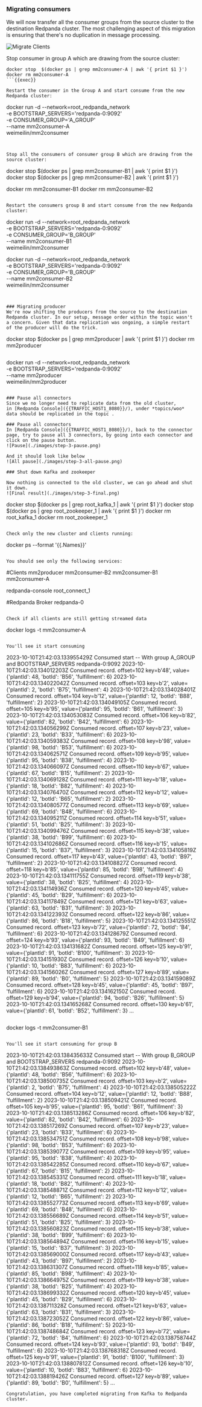 
### Migrating consumers
We will now transfer all the consumer groups from the source cluster to the destination Redpanda cluster. The most challenging aspect of this migration is ensuring that there's no duplication in message processing.

![Migrate Clients](./images/step-3-migrate-clients.png)

Stop consumer in group A which are drawing from the source cluster:
```
docker stop  $(docker ps | grep mm2consumer-A | awk '{ print $1 }')
docker rm mm2consumer-A
```{{exec}}

Restart the consumer in the Group A and start consume from the new Redpanda cluster:
```
docker run -d --network=root_redpanda_network \
-e BOOTSTRAP_SERVERS='redpanda-0:9092' \
-e CONSUMER_GROUP='A_GROUP' \
--name mm2consumer-A \
weimeilin/mm2consumer 
```{{exec}}


Stop all the consumers of consumer group B which are drawing from the source cluster:
```
docker stop  $(docker ps | grep mm2consumer-B1 | awk '{ print $1 }')
docker stop  $(docker ps | grep mm2consumer-B2 | awk '{ print $1 }')

docker rm mm2consumer-B1
docker rm mm2consumer-B2
```{{exec}}

Restart the consumers group B and start consume from the new Redpanda cluster:
```
docker run -d --network=root_redpanda_network \
-e BOOTSTRAP_SERVERS='redpanda-0:9092' \
-e CONSUMER_GROUP='B_GROUP' \
--name mm2consumer-B1 \
weimeilin/mm2consumer 

docker run -d --network=root_redpanda_network \
-e BOOTSTRAP_SERVERS='redpanda-0:9092' \
-e CONSUMER_GROUP='B_GROUP' \
--name mm2consumer-B2 \
weimeilin/mm2consumer 
```{{exec}}


### Migrating producer
We're now shifting the producers from the source to the destination Redpanda cluster. In our setup, message order within the topic wasn't a concern. Given that data replication was ongoing, a simple restart of the producer will do the trick.

```
docker stop  $(docker ps | grep mm2producer | awk '{ print $1 }')
docker rm mm2producer
```{{exec}}

```
docker run -d --network=root_redpanda_network \
-e BOOTSTRAP_SERVERS='redpanda-0:9092' \
--name mm2producer \
weimeilin/mm2producer
```{{exec}}

### Pause all connectors
Since we no longer need to replicate data from the old cluster, 
in [Redpanda Console]({{TRAFFIC_HOST1_8080}}/), under *topics/woo* data should be replicated in the topic . 

### Pause all connectors
In [Redpanda Console]({{TRAFFIC_HOST1_8080}}/), back to the connector page, try to pause all 3 connectors, by going into each connector and click on the pause button.
![Pause](./images/step-3-pause.png)

And it should look like below
![All pause](./images/step-3-all-pause.png)

### Shut down Kafka and zookeeper

Now nothing is connected to the old cluster, we can go ahead and shut it down. 
![Final result](./images/step-3-final.png)

```
docker stop  $(docker ps | grep root_kafka_1 | awk '{ print $1 }')
docker stop  $(docker ps | grep root_zookeeper_1 | awk '{ print $1 }')
docker rm root_kafka_1
docker rm root_zookeeper_1
```{{exec}}

Check only the new cluster and clients running: 
```
docker ps --format '{{.Names}}'
```{{exec}}

You should see only the following services:
```
#Clients
mm2producer
mm2consumer-B2
mm2consumer-B1
mm2consumer-A

redpanda-console
root_connect_1

#Redpanda Broker
redpanda-0
```

Check if all clients are still getting streamed data
```
docker logs -t mm2consumer-A
```{{exec}}

You'll see it start consuming 
```
2023-10-10T21:42:03.133955429Z Consumed start -- With group A_GROUP and BOOTSTRAP_SERVERS redpanda-0:9092
2023-10-10T21:42:03.134012203Z Consumed record. offset=102 key=b'48', value={'plantId': 48, 'botId': 'B56', 'fulfillment': 6}
2023-10-10T21:42:03.134022042Z Consumed record. offset=103 key=b'2', value={'plantId': 2, 'botId': 'B75', 'fulfillment': 4}
2023-10-10T21:42:03.134028401Z Consumed record. offset=104 key=b'12', value={'plantId': 12, 'botId': 'B88', 'fulfillment': 2}
2023-10-10T21:42:03.134049105Z Consumed record. offset=105 key=b'95', value={'plantId': 95, 'botId': 'B61', 'fulfillment': 3}
2023-10-10T21:42:03.134053083Z Consumed record. offset=106 key=b'82', value={'plantId': 82, 'botId': 'B42', 'fulfillment': 6}
2023-10-10T21:42:03.134056299Z Consumed record. offset=107 key=b'23', value={'plantId': 23, 'botId': 'B33', 'fulfillment': 6}
2023-10-10T21:42:03.134059383Z Consumed record. offset=108 key=b'98', value={'plantId': 98, 'botId': 'B53', 'fulfillment': 6}
2023-10-10T21:42:03.134062571Z Consumed record. offset=109 key=b'95', value={'plantId': 95, 'botId': 'B38', 'fulfillment': 4}
2023-10-10T21:42:03.134066097Z Consumed record. offset=110 key=b'67', value={'plantId': 67, 'botId': 'B15', 'fulfillment': 2}
2023-10-10T21:42:03.134069128Z Consumed record. offset=111 key=b'18', value={'plantId': 18, 'botId': 'B82', 'fulfillment': 4}
2023-10-10T21:42:03.134076470Z Consumed record. offset=112 key=b'12', value={'plantId': 12, 'botId': 'B65', 'fulfillment': 2}
2023-10-10T21:42:03.134080577Z Consumed record. offset=113 key=b'69', value={'plantId': 69, 'botId': 'B48', 'fulfillment': 6}
2023-10-10T21:42:03.134095211Z Consumed record. offset=114 key=b'51', value={'plantId': 51, 'botId': 'B25', 'fulfillment': 3}
2023-10-10T21:42:03.134099476Z Consumed record. offset=115 key=b'38', value={'plantId': 38, 'botId': 'B99', 'fulfillment': 6}
2023-10-10T21:42:03.134102686Z Consumed record. offset=116 key=b'15', value={'plantId': 15, 'botId': 'B37', 'fulfillment': 3}
2023-10-10T21:42:03.134105819Z Consumed record. offset=117 key=b'43', value={'plantId': 43, 'botId': 'B97', 'fulfillment': 2}
2023-10-10T21:42:03.134108827Z Consumed record. offset=118 key=b'85', value={'plantId': 85, 'botId': 'B98', 'fulfillment': 4}
2023-10-10T21:42:03.134111755Z Consumed record. offset=119 key=b'38', value={'plantId': 38, 'botId': 'B25', 'fulfillment': 4}
2023-10-10T21:42:03.134114936Z Consumed record. offset=120 key=b'45', value={'plantId': 45, 'botId': 'B29', 'fulfillment': 6}
2023-10-10T21:42:03.134117849Z Consumed record. offset=121 key=b'63', value={'plantId': 63, 'botId': 'B31', 'fulfillment': 3}
2023-10-10T21:42:03.134122393Z Consumed record. offset=122 key=b'86', value={'plantId': 86, 'botId': 'B18', 'fulfillment': 5}
2023-10-10T21:42:03.134125551Z Consumed record. offset=123 key=b'72', value={'plantId': 72, 'botId': 'B4', 'fulfillment': 6}
2023-10-10T21:42:03.134128679Z Consumed record. offset=124 key=b'93', value={'plantId': 93, 'botId': 'B49', 'fulfillment': 6}
2023-10-10T21:42:03.134131682Z Consumed record. offset=125 key=b'91', value={'plantId': 91, 'botId': 'B100', 'fulfillment': 3}
2023-10-10T21:42:03.134151930Z Consumed record. offset=126 key=b'10', value={'plantId': 10, 'botId': 'B83', 'fulfillment': 6}
2023-10-10T21:42:03.134156026Z Consumed record. offset=127 key=b'89', value={'plantId': 89, 'botId': 'B0', 'fulfillment': 5}
2023-10-10T21:42:03.134159089Z Consumed record. offset=128 key=b'45', value={'plantId': 45, 'botId': 'B97', 'fulfillment': 6}
2023-10-10T21:42:03.134162150Z Consumed record. offset=129 key=b'94', value={'plantId': 94, 'botId': 'B26', 'fulfillment': 5}
2023-10-10T21:42:03.134165268Z Consumed record. offset=130 key=b'61', value={'plantId': 61, 'botId': 'B52', 'fulfillment': 3}
...
```

```
docker logs -t mm2consumer-B1
```{{exec}}

You'll see it start consuming for group B
```
2023-10-10T21:42:03.138435633Z Consumed start -- With group B_GROUP and BOOTSTRAP_SERVERS redpanda-0:9092
2023-10-10T21:42:03.138493863Z Consumed record. offset=102 key=b'48', value={'plantId': 48, 'botId': 'B56', 'fulfillment': 6}
2023-10-10T21:42:03.138500735Z Consumed record. offset=103 key=b'2', value={'plantId': 2, 'botId': 'B75', 'fulfillment': 4}
2023-10-10T21:42:03.138505222Z Consumed record. offset=104 key=b'12', value={'plantId': 12, 'botId': 'B88', 'fulfillment': 2}
2023-10-10T21:42:03.138509421Z Consumed record. offset=105 key=b'95', value={'plantId': 95, 'botId': 'B61', 'fulfillment': 3}
2023-10-10T21:42:03.138513286Z Consumed record. offset=106 key=b'82', value={'plantId': 82, 'botId': 'B42', 'fulfillment': 6}
2023-10-10T21:42:03.138517269Z Consumed record. offset=107 key=b'23', value={'plantId': 23, 'botId': 'B33', 'fulfillment': 6}
2023-10-10T21:42:03.138534751Z Consumed record. offset=108 key=b'98', value={'plantId': 98, 'botId': 'B53', 'fulfillment': 6}
2023-10-10T21:42:03.138539077Z Consumed record. offset=109 key=b'95', value={'plantId': 95, 'botId': 'B38', 'fulfillment': 4}
2023-10-10T21:42:03.138542285Z Consumed record. offset=110 key=b'67', value={'plantId': 67, 'botId': 'B15', 'fulfillment': 2}
2023-10-10T21:42:03.138545331Z Consumed record. offset=111 key=b'18', value={'plantId': 18, 'botId': 'B82', 'fulfillment': 4}
2023-10-10T21:42:03.138548871Z Consumed record. offset=112 key=b'12', value={'plantId': 12, 'botId': 'B65', 'fulfillment': 2}
2023-10-10T21:42:03.138552773Z Consumed record. offset=113 key=b'69', value={'plantId': 69, 'botId': 'B48', 'fulfillment': 6}
2023-10-10T21:42:03.138556689Z Consumed record. offset=114 key=b'51', value={'plantId': 51, 'botId': 'B25', 'fulfillment': 3}
2023-10-10T21:42:03.138560823Z Consumed record. offset=115 key=b'38', value={'plantId': 38, 'botId': 'B99', 'fulfillment': 6}
2023-10-10T21:42:03.138564894Z Consumed record. offset=116 key=b'15', value={'plantId': 15, 'botId': 'B37', 'fulfillment': 3}
2023-10-10T21:42:03.138569000Z Consumed record. offset=117 key=b'43', value={'plantId': 43, 'botId': 'B97', 'fulfillment': 2}
2023-10-10T21:42:03.138631307Z Consumed record. offset=118 key=b'85', value={'plantId': 85, 'botId': 'B98', 'fulfillment': 4}
2023-10-10T21:42:03.138664975Z Consumed record. offset=119 key=b'38', value={'plantId': 38, 'botId': 'B25', 'fulfillment': 4}
2023-10-10T21:42:03.138699332Z Consumed record. offset=120 key=b'45', value={'plantId': 45, 'botId': 'B29', 'fulfillment': 6}
2023-10-10T21:42:03.138711328Z Consumed record. offset=121 key=b'63', value={'plantId': 63, 'botId': 'B31', 'fulfillment': 3}
2023-10-10T21:42:03.138723052Z Consumed record. offset=122 key=b'86', value={'plantId': 86, 'botId': 'B18', 'fulfillment': 5}
2023-10-10T21:42:03.138748684Z Consumed record. offset=123 key=b'72', value={'plantId': 72, 'botId': 'B4', 'fulfillment': 6}
2023-10-10T21:42:03.138758744Z Consumed record. offset=124 key=b'93', value={'plantId': 93, 'botId': 'B49', 'fulfillment': 6}
2023-10-10T21:42:03.138768318Z Consumed record. offset=125 key=b'91', value={'plantId': 91, 'botId': 'B100', 'fulfillment': 3}
2023-10-10T21:42:03.138807812Z Consumed record. offset=126 key=b'10', value={'plantId': 10, 'botId': 'B83', 'fulfillment': 6}
2023-10-10T21:42:03.138819426Z Consumed record. offset=127 key=b'89', value={'plantId': 89, 'botId': 'B0', 'fulfillment': 5}
...
```
Congratulation, you have completed migrating from Kafka to Redpanda cluster.
